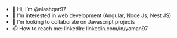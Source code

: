 - 👋 Hi, I’m @alashqar97
- 👀 I’m interested in web development (Angular, Node Js, Nest JS)
- 💞️ I’m looking to collaborate on Javascript projects
- 📫 How to reach me: linkedIn: linkedin.com/in/yaman97

